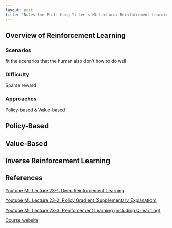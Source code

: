 ```yaml
---
layout: post
title: "Notes for Prof. Hung-Yi Lee's ML Lecture: Reinforcement Learning"
---
```


## Overview of Reinforcement Learning

### Scenarios





fit the scenarios that the human also don't how to do well

### Difficulty

Sparse reward

### Approaches

Policy-based & Value-based

## Policy-Based

## Value-Based

## Inverse Reinforcement Learning

## References

[Youtube ML Lecture 23-1: Deep Reinforcement Learning](https://youtu.be/W8XF3ME8G2I)

[Youtube ML Lecture 23-2: Policy Gradient (Supplementary Explanation)](https://youtu.be/y8UPGr36ccI)

[Youtube ML Lecture 23-3: Reinforcement Learning (including Q-learning)](https://youtu.be/2-JNBzCq77c)

[Course website](http://speech.ee.ntu.edu.tw/~tlkagk/courses_ML17_2.html)
